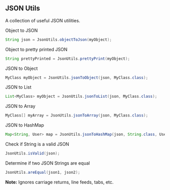 ## JSON Utils ##

A collection of useful JSON utilities.

Object to JSON

```java
String json = JsonUtils.objectToJson(myObject);
```

Object to pretty printed JSON

```java
String prettyPrinted = JsonUtils.prettyPrint(myObject);
```

JSON to Object

```java
MyClass myObject = JsonUtils.jsonToObject(json, MyClass.class);
```

JSON to List

```java
List<MyClass> myObject = JsonUtils.jsonToList(json, MyClass.class);
```

JSON to Array

```java
MyClass[] myArray = JsonUtils.jsonToArray(json, MyClass.class);
```

JSON to HashMap

```java
Map<String, User> map = JsonUtils.jsonToHashMap(json, String.class, User.class);
```

Check if String is a valid JSON

```java
JsonUtils.isValid(json);
```

Determine if two JSON Strings are equal

```java
JsonUtils.areEqual(json1, json2);
```
**Note:** Ignores carriage returns, line feeds, tabs, etc.

